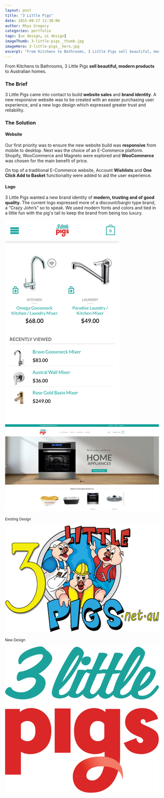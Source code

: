 ```yaml
---
layout: post
title: "3 Little Pigs"
date: 2015-09-17 11:30:00
author: Rhys Gregory
categories: portfolio
tags: [ux design, ui design]
imageThumb: 3-little-pigs__thumb.jpg
imageHero: 3-little-pigs__hero.jpg
excerpt: "From Kitchens to Bathrooms, 3 Little Pigs sell beautiful, modern products to Australian homes."
---
```

<div class="o-wrapper  o-wrapper--narrow  u-pt  u-pb+" markdown="1">

From Kitchens to Bathrooms, 3 Little Pigs **sell beautiful, modern products** to Australian homes.

### The Brief
3 Little Pigs came into contact to build **website sales** and **brand identity**. A new responsive website was to be created with an easier purchasing user experience, and a new logo design which expressed greater trust and reliability.

### The Solution

#### Website
Our first priority was to ensure the new website build was **responsive** from mobile to desktop. Next was the choice of an E-Commerce platform. Shopify, WooCommerce and Magneto were explored and **WooCommerce** was chosen for the main benefit of price.

On top of a traditional E-Commerce website, Account **Wishlists** and **One Click Add to Basket** functionality were added to aid the user experience.

#### Logo

3 Little Pigs wanted a new brand identity of **modern, trusting and of good quality.** The current logo expressed more of a discount/bargin type brand, a “Crazy John’s” so to speak. We used modern fonts and colors and tied in a little fun with the pig's tail to keep the brand from being too luxury.

</div>

<section class="o-band  c-band  u-pb+">
	<div class="o-wrapper  o-wrapper--narrow  u-text-center">
		<div class="o-layout  o-layout--center">
			<div class="o-layout__item  u-1/1">
				<img class="page-portfolio-item-mobile-img  u-mb" src="/img/portfolio/3-little-pigs__alt-2.jpg" alt="Three Little Pigs">
			</div>
		</div>
		<div>
			<img src="/img/portfolio/3-little-pigs__alt-1.jpg" class="c-portfolio-item__img  u-mb+">
		</div>
		<div class="o-layout  o-layout--center">
			<div class="o-layout__item  u-1/1  u-1/2-lap-and-up">
				<p><small>Existing Design</small></p>
				<img class="page-portfolio-item-mobile-img  u-mb" src="/img/portfolio/3-little-pigs__alt-3-old.png" alt="Three Little Pigs">
			</div>
			<div class="o-layout__item  u-1/1  u-1/2-lap-and-up">
				<p><small>New Design</small></p>
				<img class="page-portfolio-item-mobile-img  u-mb" src="/img/portfolio/3-little-pigs__alt-3.png" alt="Three Little Pigs">
			</div>
		</div>
	</div>
</section>